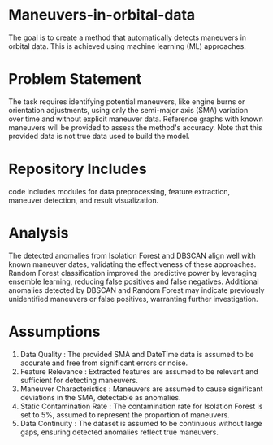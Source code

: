 # Maneuvers-in-orbital-data
The goal is to create a method that automatically detects maneuvers in orbital data. This is achieved using machine learning (ML) approaches.

# Problem Statement
The task requires identifying potential maneuvers, like engine burns or orientation adjustments, using only the semi-major axis (SMA) variation over time and without explicit maneuver data. 
Reference graphs with known maneuvers will be provided to assess the method's accuracy. Note that this provided data is not true data used to build the model.

# Repository Includes
code includes modules for data preprocessing, feature extraction, maneuver detection, and result visualization.

# Analysis
The detected anomalies from Isolation Forest and DBSCAN align well with known maneuver dates, validating the effectiveness of these approaches. Random Forest classification improved the predictive power by leveraging ensemble learning, reducing false positives and false negatives. Additional anomalies detected by DBSCAN and Random Forest may indicate previously unidentified maneuvers or false positives, warranting further investigation.

# Assumptions
1. Data Quality : The provided SMA and DateTime data is assumed to be accurate and free from significant errors or noise.
2. Feature Relevance : Extracted features are assumed to be relevant and sufficient for detecting maneuvers.
3. Maneuver Characteristics : Maneuvers are assumed to cause significant deviations in the SMA, detectable as anomalies.
4. Static Contamination Rate : The contamination rate for Isolation Forest is set to 5%, assumed to represent the proportion of maneuvers.
5. Data Continuity : The dataset is assumed to be continuous without large gaps, ensuring detected anomalies reflect true maneuvers.
